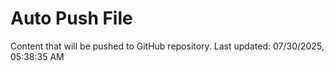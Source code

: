 # Auto Push File

Content that will be pushed to GitHub repository.
Last updated: 07/30/2025, 05:38:35 AM
